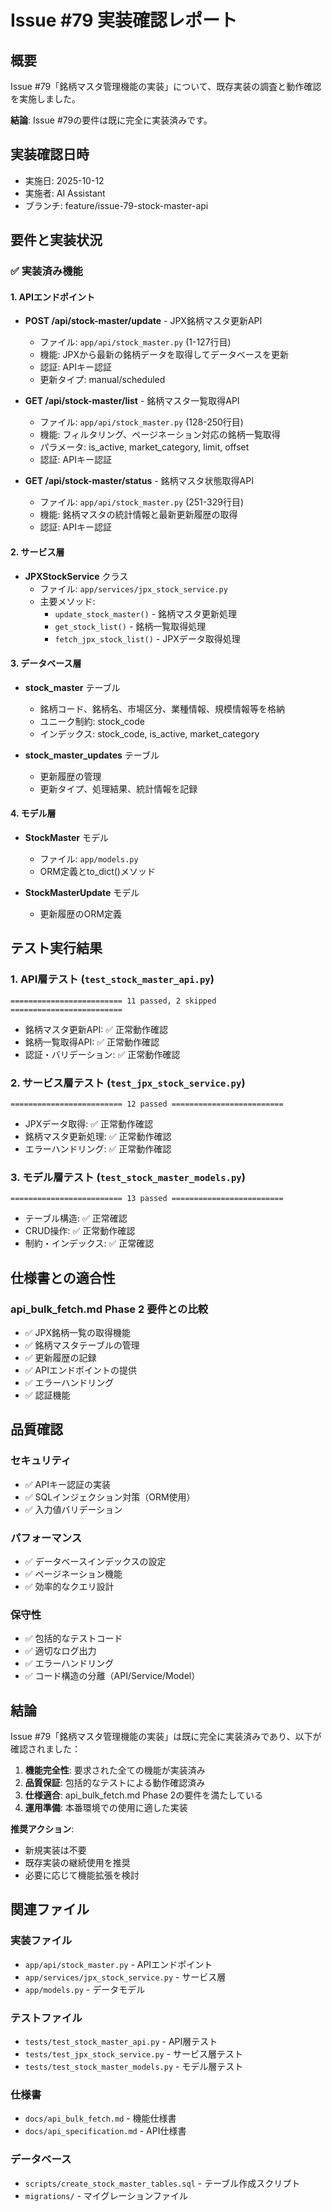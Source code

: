 # Issue #79 実装確認レポート

## 概要
Issue #79「銘柄マスタ管理機能の実装」について、既存実装の調査と動作確認を実施しました。

**結論**: Issue #79の要件は既に完全に実装済みです。

## 実装確認日時
- 実施日: 2025-10-12
- 実施者: AI Assistant
- ブランチ: feature/issue-79-stock-master-api

## 要件と実装状況

### ✅ 実装済み機能

#### 1. APIエンドポイント
- **POST /api/stock-master/update** - JPX銘柄マスタ更新API
  - ファイル: `app/api/stock_master.py` (1-127行目)
  - 機能: JPXから最新の銘柄データを取得してデータベースを更新
  - 認証: APIキー認証
  - 更新タイプ: manual/scheduled

- **GET /api/stock-master/list** - 銘柄マスタ一覧取得API
  - ファイル: `app/api/stock_master.py` (128-250行目)
  - 機能: フィルタリング、ページネーション対応の銘柄一覧取得
  - パラメータ: is_active, market_category, limit, offset
  - 認証: APIキー認証

- **GET /api/stock-master/status** - 銘柄マスタ状態取得API
  - ファイル: `app/api/stock_master.py` (251-329行目)
  - 機能: 銘柄マスタの統計情報と最新更新履歴の取得
  - 認証: APIキー認証

#### 2. サービス層
- **JPXStockService** クラス
  - ファイル: `app/services/jpx_stock_service.py`
  - 主要メソッド:
    - `update_stock_master()` - 銘柄マスタ更新処理
    - `get_stock_list()` - 銘柄一覧取得処理
    - `fetch_jpx_stock_list()` - JPXデータ取得処理

#### 3. データベース層
- **stock_master** テーブル
  - 銘柄コード、銘柄名、市場区分、業種情報、規模情報等を格納
  - ユニーク制約: stock_code
  - インデックス: stock_code, is_active, market_category

- **stock_master_updates** テーブル
  - 更新履歴の管理
  - 更新タイプ、処理結果、統計情報を記録

#### 4. モデル層
- **StockMaster** モデル
  - ファイル: `app/models.py`
  - ORM定義とto_dict()メソッド

- **StockMasterUpdate** モデル
  - 更新履歴のORM定義

## テスト実行結果

### 1. API層テスト (`test_stock_master_api.py`)
```
========================= 11 passed, 2 skipped =========================
```
- 銘柄マスタ更新API: ✅ 正常動作確認
- 銘柄一覧取得API: ✅ 正常動作確認
- 認証・バリデーション: ✅ 正常動作確認

### 2. サービス層テスト (`test_jpx_stock_service.py`)
```
========================= 12 passed =========================
```
- JPXデータ取得: ✅ 正常動作確認
- 銘柄マスタ更新処理: ✅ 正常動作確認
- エラーハンドリング: ✅ 正常動作確認

### 3. モデル層テスト (`test_stock_master_models.py`)
```
========================= 13 passed =========================
```
- テーブル構造: ✅ 正常確認
- CRUD操作: ✅ 正常動作確認
- 制約・インデックス: ✅ 正常確認

## 仕様書との適合性

### api_bulk_fetch.md Phase 2 要件との比較
- ✅ JPX銘柄一覧の取得機能
- ✅ 銘柄マスタテーブルの管理
- ✅ 更新履歴の記録
- ✅ APIエンドポイントの提供
- ✅ エラーハンドリング
- ✅ 認証機能

## 品質確認

### セキュリティ
- ✅ APIキー認証の実装
- ✅ SQLインジェクション対策（ORM使用）
- ✅ 入力値バリデーション

### パフォーマンス
- ✅ データベースインデックスの設定
- ✅ ページネーション機能
- ✅ 効率的なクエリ設計

### 保守性
- ✅ 包括的なテストコード
- ✅ 適切なログ出力
- ✅ エラーハンドリング
- ✅ コード構造の分離（API/Service/Model）

## 結論

Issue #79「銘柄マスタ管理機能の実装」は既に完全に実装済みであり、以下が確認されました：

1. **機能完全性**: 要求された全ての機能が実装済み
2. **品質保証**: 包括的なテストによる動作確認済み
3. **仕様適合**: api_bulk_fetch.md Phase 2の要件を満たしている
4. **運用準備**: 本番環境での使用に適した実装

**推奨アクション**: 
- 新規実装は不要
- 既存実装の継続使用を推奨
- 必要に応じて機能拡張を検討

## 関連ファイル

### 実装ファイル
- `app/api/stock_master.py` - APIエンドポイント
- `app/services/jpx_stock_service.py` - サービス層
- `app/models.py` - データモデル

### テストファイル
- `tests/test_stock_master_api.py` - API層テスト
- `tests/test_jpx_stock_service.py` - サービス層テスト
- `tests/test_stock_master_models.py` - モデル層テスト

### 仕様書
- `docs/api_bulk_fetch.md` - 機能仕様書
- `docs/api_specification.md` - API仕様書

### データベース
- `scripts/create_stock_master_tables.sql` - テーブル作成スクリプト
- `migrations/` - マイグレーションファイル